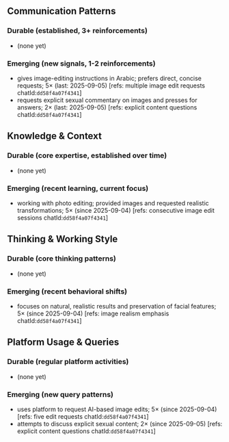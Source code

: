## Communication Patterns
### Durable (established, 3+ reinforcements)
- (none yet)

### Emerging (new signals, 1-2 reinforcements)
- gives image-editing instructions in Arabic; prefers direct, concise requests; 5× (last: 2025-09-05) [refs: multiple image edit requests chatId:`dd58f4a07f4341`]
- requests explicit sexual commentary on images and presses for answers; 2× (last: 2025-09-05) [refs: explicit content questions chatId:`dd58f4a07f4341`]

## Knowledge & Context
### Durable (core expertise, established over time)
- (none yet)

### Emerging (recent learning, current focus)
- working with photo editing; provided images and requested realistic transformations; 5× (since 2025-09-04) [refs: consecutive image edit sessions chatId:`dd58f4a07f4341`]

## Thinking & Working Style
### Durable (core thinking patterns)
- (none yet)

### Emerging (recent behavioral shifts)
- focuses on natural, realistic results and preservation of facial features; 5× (since 2025-09-04) [refs: image realism emphasis chatId:`dd58f4a07f4341`]

## Platform Usage & Queries
### Durable (regular platform activities)
- (none yet)

### Emerging (new query patterns)
- uses platform to request AI-based image edits; 5× (since 2025-09-04) [refs: five edit requests chatId:`dd58f4a07f4341`]
- attempts to discuss explicit sexual content; 2× (since 2025-09-05) [refs: explicit content questions chatId:`dd58f4a07f4341`]